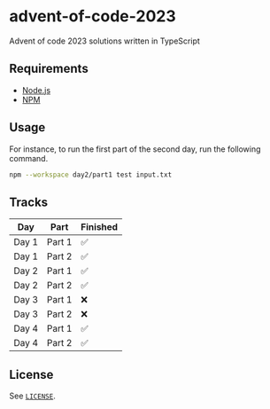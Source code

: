 # advent-of-code-2023

Advent of code 2023 solutions written in TypeScript

## Requirements

- [Node.js](https://nodejs.org/en)
- [NPM](https://www.npmjs.com/)

## Usage

For instance, to run the first part of the second day, run the following command.

```bash
npm --workspace day2/part1 test input.txt
```

## Tracks

Day | Part | Finished
---|---|---
Day 1 | Part 1 | ✅
Day 1 | Part 2 | ✅
Day 2 | Part 1 | ✅
Day 2 | Part 2 | ✅
Day 3 | Part 1 | ❌
Day 3 | Part 2 | ❌
Day 4 | Part 1 | ✅
Day 4 | Part 2 | ✅

## License

See [`LICENSE`](./LICENSE).
